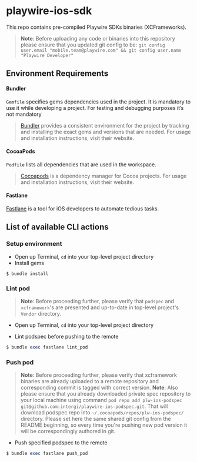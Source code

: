 # playwire-ios-sdk

This repo contains pre-compiled Playwire SDKs binaries (XCFrameworks).

> **Note**: Before uploading any code or binaries into this repository please ensure that you updated git config to be: `git config user.email "mobile.team@playwire.com" && git config user.name "Playwire Developer"`

## Environment Requirements

#### Bundler

`Gemfile` specifies gems dependencies used in the project. It is mandatory to use it while developing a project. For testing and debugging purposes it’s not mandatory

> [Bundler](https://bundler.io) provides a consistent environment for the project by tracking and installing the exact gems and versions that are needed. For usage and installation instructions, visit their website.

#### CocoaPods

`Podfile` lists all dependencies that are used in the workspace.

> [Cocoapods](https://cocoapods.org) is a dependency manager for Cocoa projects. For usage and installation instructions, visit their website.

#### Fastlane

[Fastlane](https://fastlane.tools) is a tool for iOS developers to automate tedious tasks.

## List of available CLI actions

### Setup environment

- Open up Terminal, `cd` into your top-level project directory
- Install gems

```
$ bundle install
```

### Lint pod

> **Note**: Before proceeding further, please verify that `podspec` and `xcframework`'s are presented and up-to-date in top-level project's `Vendor` directory.

- Open up Terminal, `cd` into your top-level project directory

- Lint podspec before pushing to the remote

```ruby
$ bundle exec fastlane lint_pod
```

### Push pod

> **Note**: Before proceeding further, please verify that xcframework binaries are already uploaded to a remote repository and corresponding commit is tagged with correct version.
> **Note**: Also please ensure that you already downloaded private spec repository to your local machine using command `pod repo add plw-ios-podspec git@github.com:intergi/playwire-ios-podspec.git`. That will download podspec repo into `~/.cocoapods/repos/plw-ios-podspec/` directory. Please set here the same shared git config from the README beginning, so every time you're pushing new pod version it will be correspondingly authored in git.

- Push specified podspec to the remote

```ruby
$ bundle exec fastlane push_pod
```
